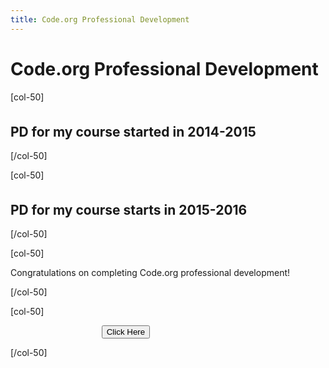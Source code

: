 ```yaml
---
title: Code.org Professional Development
---
```


# Code.org Professional Development #

[col-50]

<h2 style="margin-top:35px">PD for my course started in 2014-2015</h2>

[/col-50]

[col-50]

<h2 style="margin-top:35px">PD for my course starts in 2015-2016</h2>

[/col-50]


<div style="clear:both"/>

[col-50]

Congratulations on completing Code.org professional development!

[/col-50]

[col-50]

&nbsp;&nbsp;&nbsp;&nbsp;&nbsp;&nbsp;&nbsp;&nbsp;&nbsp;&nbsp;&nbsp;&nbsp;&nbsp;&nbsp;&nbsp;&nbsp;&nbsp;&nbsp;&nbsp;&nbsp;&nbsp;&nbsp;&nbsp;&nbsp;&nbsp;&nbsp;&nbsp;&nbsp;&nbsp;&nbsp;&nbsp;&nbsp;&nbsp;&nbsp;&nbsp;&nbsp;
[<button>Click Here</button>](/educate/pd/15-16)


[/col-50]
